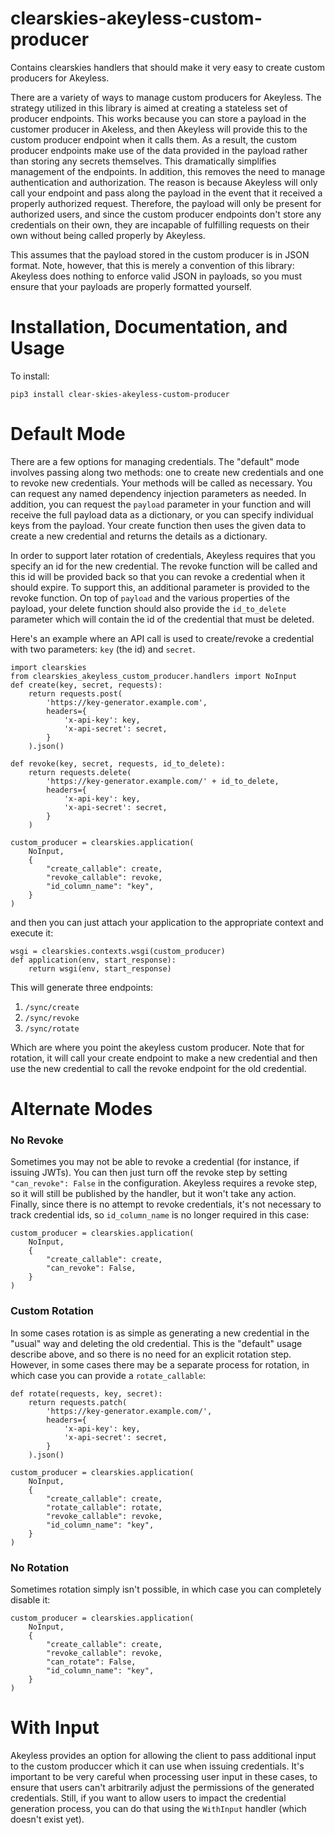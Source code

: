 # clearskies-akeyless-custom-producer

Contains clearskies handlers that should make it very easy to create custom producers for Akeyless.

There are a variety of ways to manage custom producers for Akeyless.  The strategy utilized in this library is aimed at creating a stateless set of producer endpoints.  This works because you can store a payload in the customer producer in Akeless, and then Akeyless will provide this to the custom producer endpoint when it calls them.  As a result, the custom producer endpoints make use of the data provided in the payload rather than storing any secrets themselves.  This dramatically simplifies management of the endpoints.  In addition, this removes the need to manage authentication and authorization.  The reason is because Akeyless will only call your endpoint and pass along the payload in the event that it received a properly authorized request.  Therefore, the payload will only be present for authorized users, and since the custom producer endpoints don't store any credentials on their own, they are incapable of fulfilling requests on their own without being called properly by Akeyless.

This assumes that the payload stored in the custom producer is in JSON format.  Note, however, that this is merely a convention of this library: Akeyless does nothing to enforce valid JSON in payloads, so you must ensure that your payloads are properly formatted yourself.

# Installation, Documentation, and Usage

To install:

```
pip3 install clear-skies-akeyless-custom-producer
```

# Default Mode

There are a few options for managing credentials.  The "default" mode involves passing along two methods: one to create new credentials and one to revoke new credentials.  Your methods will be called as necessary.  You can request any named dependency injection parameters as needed.  In addition, you can request the `payload` parameter in your function and will receive the full payload data as a dictionary, or you can specify individual keys from the payload.  Your create function then uses the given data to create a new credential and returns the details as a dictionary.

In order to support later rotation of credentials, Akeyless requires that you specify an id for the new credential.  The revoke function will be called and this id will be provided back so that you can revoke a credential when it should expire.  To support this, an additional parameter is provided to the revoke function.  On top of `payload` and the various properties of the payload, your delete function should also provide the `id_to_delete` parameter which will contain the id of the credential that must be deleted.

Here's an example where an API call is used to create/revoke a credential with two parameters: `key` (the id) and `secret`.

```
import clearskies
from clearskies_akeyless_custom_producer.handlers import NoInput
def create(key, secret, requests):
    return requests.post(
        'https://key-generator.example.com',
        headers={
            'x-api-key': key,
            'x-api-secret': secret,
        }
    ).json()

def revoke(key, secret, requests, id_to_delete):
    return requests.delete(
        'https://key-generator.example.com/' + id_to_delete,
        headers={
            'x-api-key': key,
            'x-api-secret': secret,
        }
    )

custom_producer = clearskies.application(
    NoInput,
    {
        "create_callable": create,
        "revoke_callable": revoke,
        "id_column_name": "key",
    }
)
```
and then you can just attach your application to the appropriate context and execute it:

```
wsgi = clearskies.contexts.wsgi(custom_producer)
def application(env, start_response):
    return wsgi(env, start_response)
```

This will generate three endpoints:

 1. `/sync/create`
 2. `/sync/revoke`
 3. `/sync/rotate`

Which are where you point the akeyless custom producer.  Note that for rotation, it will call your create endpoint to make a new credential and then use the new credential to call the revoke endpoint for the old credential.

# Alternate Modes

### No Revoke

Sometimes you may not be able to revoke a credential (for instance, if issuing JWTs).  You can then just turn off the revoke step by setting `"can_revoke": False` in the configuration.  Akeyless requires a revoke step, so it will still be published by the handler, but it won't take any action.  Finally, since there is no attempt to revoke credentials, it's not necessary to track credential ids, so `id_column_name` is no longer required in this case:

```
custom_producer = clearskies.application(
    NoInput,
    {
        "create_callable": create,
        "can_revoke": False,
    }
)
```

### Custom Rotation

In some cases rotation is as simple as generating a new credential in the "usual" way and deleting the old credential.  This is the "default" usage describe above, and so there is no need for an explicit rotation step.  However, in some cases there may be a separate process for rotation, in which case you can provide a `rotate_callable`:

```
def rotate(requests, key, secret):
    return requests.patch(
        'https://key-generator.example.com/',
        headers={
            'x-api-key': key,
            'x-api-secret': secret,
        }
    ).json()

custom_producer = clearskies.application(
    NoInput,
    {
        "create_callable": create,
        "rotate_callable": rotate,
        "revoke_callable": revoke,
        "id_column_name": "key",
    }
)
```

### No Rotation

Sometimes rotation simply isn't possible, in which case you can completely disable it:

```
custom_producer = clearskies.application(
    NoInput,
    {
        "create_callable": create,
        "revoke_callable": revoke,
        "can_rotate": False,
        "id_column_name": "key",
    }
)
```

# With Input

Akeyless provides an option for allowing the client to pass additional input to the custom produccer which it can use when issuing credentials.  It's important to be very careful when processing user input in these cases, to ensure that users can't arbitrarily adjust the permissions of the generated credentials.  Still, if you want to allow users to impact the credential generation process, you can do that using the `WithInput` handler (which doesn't exist yet).
